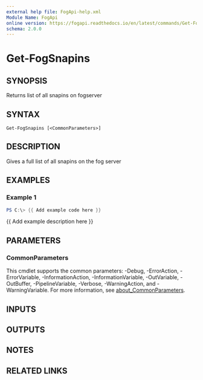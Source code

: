 ```yaml
---
external help file: FogApi-help.xml
Module Name: FogApi
online version: https://fogapi.readthedocs.io/en/latest/commands/Get-FogSnapins
schema: 2.0.0
---
```


# Get-FogSnapins

## SYNOPSIS
Returns list of all snapins on fogserver

## SYNTAX

```
Get-FogSnapins [<CommonParameters>]
```

## DESCRIPTION
Gives a full list of all snapins on the fog server

## EXAMPLES

### Example 1
```powershell
PS C:\> {{ Add example code here }}
```

{{ Add example description here }}

## PARAMETERS

### CommonParameters
This cmdlet supports the common parameters: -Debug, -ErrorAction, -ErrorVariable, -InformationAction, -InformationVariable, -OutVariable, -OutBuffer, -PipelineVariable, -Verbose, -WarningAction, and -WarningVariable. For more information, see [about_CommonParameters](http://go.microsoft.com/fwlink/?LinkID=113216).

## INPUTS

## OUTPUTS

## NOTES

## RELATED LINKS
